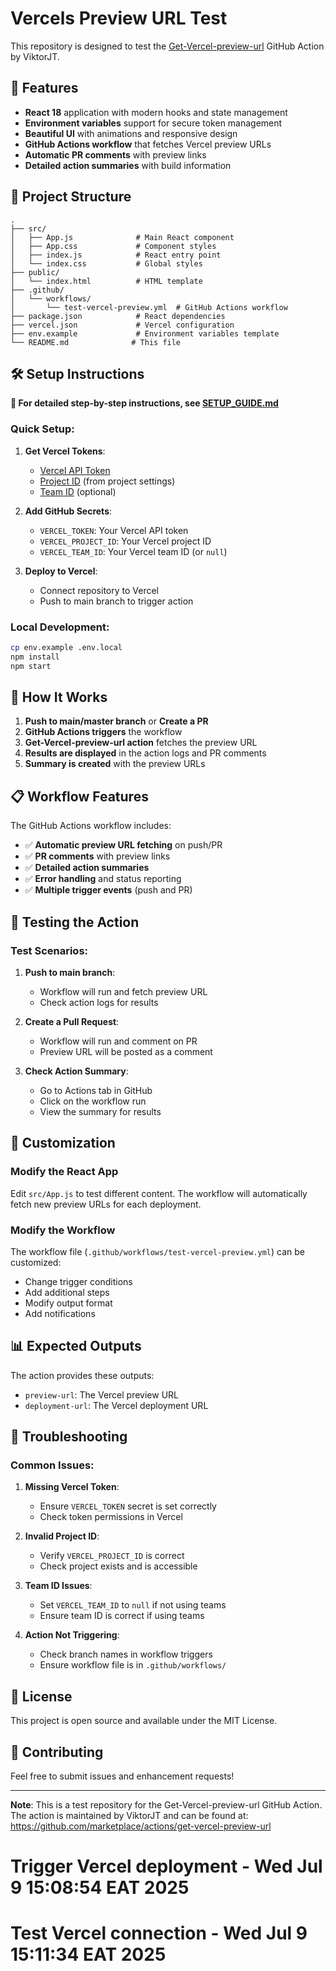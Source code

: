 # Vercels Preview URL Test

This repository is designed to test the [Get-Vercel-preview-url](https://github.com/marketplace/actions/get-vercel-preview-url) GitHub Action by ViktorJT.

## 🚀 Features

- **React 18** application with modern hooks and state management
- **Environment variables** support for secure token management
- **Beautiful UI** with animations and responsive design
- **GitHub Actions workflow** that fetches Vercel preview URLs
- **Automatic PR comments** with preview links
- **Detailed action summaries** with build information

## 📁 Project Structure

```
.
├── src/
│   ├── App.js              # Main React component
│   ├── App.css             # Component styles
│   ├── index.js            # React entry point
│   └── index.css           # Global styles
├── public/
│   └── index.html          # HTML template
├── .github/
│   └── workflows/
│       └── test-vercel-preview.yml  # GitHub Actions workflow
├── package.json            # React dependencies
├── vercel.json             # Vercel configuration
├── env.example             # Environment variables template
└── README.md              # This file
```

## 🛠️ Setup Instructions

**📖 For detailed step-by-step instructions, see [SETUP_GUIDE.md](SETUP_GUIDE.md)**

### Quick Setup:

1. **Get Vercel Tokens**:
   - [Vercel API Token](https://vercel.com/account/tokens)
   - [Project ID](https://vercel.com/dashboard) (from project settings)
   - [Team ID](https://vercel.com/account) (optional)

2. **Add GitHub Secrets**:
   - `VERCEL_TOKEN`: Your Vercel API token
   - `VERCEL_PROJECT_ID`: Your Vercel project ID  
   - `VERCEL_TEAM_ID`: Your Vercel team ID (or `null`)

3. **Deploy to Vercel**:
   - Connect repository to Vercel
   - Push to main branch to trigger action

### Local Development:
```bash
cp env.example .env.local
npm install
npm start
```

## 🔄 How It Works

1. **Push to main/master branch** or **Create a PR**
2. **GitHub Actions triggers** the workflow
3. **Get-Vercel-preview-url action** fetches the preview URL
4. **Results are displayed** in the action logs and PR comments
5. **Summary is created** with the preview URLs

## 📋 Workflow Features

The GitHub Actions workflow includes:

- ✅ **Automatic preview URL fetching** on push/PR
- ✅ **PR comments** with preview links
- ✅ **Detailed action summaries**
- ✅ **Error handling** and status reporting
- ✅ **Multiple trigger events** (push and PR)

## 🎯 Testing the Action

### Test Scenarios:

1. **Push to main branch**:
   - Workflow will run and fetch preview URL
   - Check action logs for results

2. **Create a Pull Request**:
   - Workflow will run and comment on PR
   - Preview URL will be posted as a comment

3. **Check Action Summary**:
   - Go to Actions tab in GitHub
   - Click on the workflow run
   - View the summary for results

## 🔧 Customization

### Modify the React App

Edit `src/App.js` to test different content. The workflow will automatically fetch new preview URLs for each deployment.

### Modify the Workflow

The workflow file (`.github/workflows/test-vercel-preview.yml`) can be customized:

- Change trigger conditions
- Add additional steps
- Modify output format
- Add notifications

## 📊 Expected Outputs

The action provides these outputs:

- `preview-url`: The Vercel preview URL
- `deployment-url`: The Vercel deployment URL

## 🐛 Troubleshooting

### Common Issues:

1. **Missing Vercel Token**:
   - Ensure `VERCEL_TOKEN` secret is set correctly
   - Check token permissions in Vercel

2. **Invalid Project ID**:
   - Verify `VERCEL_PROJECT_ID` is correct
   - Check project exists and is accessible

3. **Team ID Issues**:
   - Set `VERCEL_TEAM_ID` to `null` if not using teams
   - Ensure team ID is correct if using teams

4. **Action Not Triggering**:
   - Check branch names in workflow triggers
   - Ensure workflow file is in `.github/workflows/`

## 📝 License

This project is open source and available under the MIT License.

## 🤝 Contributing

Feel free to submit issues and enhancement requests!

---

**Note**: This is a test repository for the Get-Vercel-preview-url GitHub Action. The action is maintained by ViktorJT and can be found at: https://github.com/marketplace/actions/get-vercel-preview-url
# Trigger Vercel deployment - Wed Jul  9 15:08:54 EAT 2025
# Test Vercel connection - Wed Jul  9 15:11:34 EAT 2025
